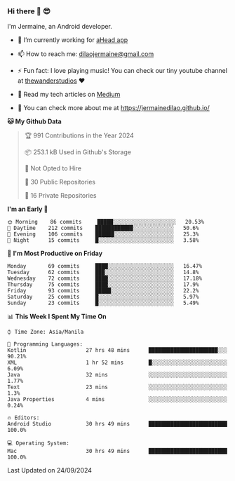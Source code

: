 ### Hi there 👋 😎
I'm Jermaine, an Android developer.

- 🔭 I’m currently working for [aHead app](https://www.ahead-app.com/)

- 📫 How to reach me: dilaojermaine@gmail.com

- ⚡ Fun fact: I love playing music! You can check our tiny youtube channel at [thewanderstudios](https://www.youtube.com/thewanderstudios) ♥️

- 📖 Read my tech articles on [Medium](https://jermainedilao.medium.com/)

- 👀 You can check more about me at https://jermainedilao.github.io/

<!--
**jermainedilao/jermainedilao** is a ✨ _special_ ✨ repository because its `README.md` (this file) appears on your GitHub profile.

Here are some ideas to get you started:

- 🔭 I’m currently working on ...
- 🌱 I’m currently learning ...
- 👯 I’m looking to collaborate on ...
- 🤔 I’m looking for help with ...
- 💬 Ask me about ...
- 📫 How to reach me: ...
- 😄 Pronouns: ...
- ⚡ Fun fact: ...
-->

<!--START_SECTION:waka-->
**🐱 My Github Data** 

> 🏆 991 Contributions in the Year 2024
 > 
> 📦 253.1 kB Used in Github's Storage 
 > 
> 🚫 Not Opted to Hire
 > 
> 📜 30 Public Repositories 
 > 
> 🔑 16 Private Repositories  
 > 
**I'm an Early 🐤** 

```text
🌞 Morning    86 commits     █████░░░░░░░░░░░░░░░░░░░░   20.53% 
🌆 Daytime    212 commits    ████████████░░░░░░░░░░░░░   50.6% 
🌃 Evening    106 commits    ██████░░░░░░░░░░░░░░░░░░░   25.3% 
🌙 Night      15 commits     █░░░░░░░░░░░░░░░░░░░░░░░░   3.58%

```
📅 **I'm Most Productive on Friday** 

```text
Monday       69 commits     ████░░░░░░░░░░░░░░░░░░░░░   16.47% 
Tuesday      62 commits     ███░░░░░░░░░░░░░░░░░░░░░░   14.8% 
Wednesday    72 commits     ████░░░░░░░░░░░░░░░░░░░░░   17.18% 
Thursday     75 commits     ████░░░░░░░░░░░░░░░░░░░░░   17.9% 
Friday       93 commits     █████░░░░░░░░░░░░░░░░░░░░   22.2% 
Saturday     25 commits     █░░░░░░░░░░░░░░░░░░░░░░░░   5.97% 
Sunday       23 commits     █░░░░░░░░░░░░░░░░░░░░░░░░   5.49%

```


📊 **This Week I Spent My Time On** 

```text
⌚︎ Time Zone: Asia/Manila

💬 Programming Languages: 
Kotlin                   27 hrs 48 mins      ██████████████████████░░░   90.21% 
XML                      1 hr 52 mins        █░░░░░░░░░░░░░░░░░░░░░░░░   6.09% 
Java                     32 mins             ░░░░░░░░░░░░░░░░░░░░░░░░░   1.77% 
Text                     23 mins             ░░░░░░░░░░░░░░░░░░░░░░░░░   1.3% 
Java Properties          4 mins              ░░░░░░░░░░░░░░░░░░░░░░░░░   0.24%

🔥 Editors: 
Android Studio           30 hrs 49 mins      █████████████████████████   100.0%

💻 Operating System: 
Mac                      30 hrs 49 mins      █████████████████████████   100.0%

```


 Last Updated on 24/09/2024
<!--END_SECTION:waka-->
